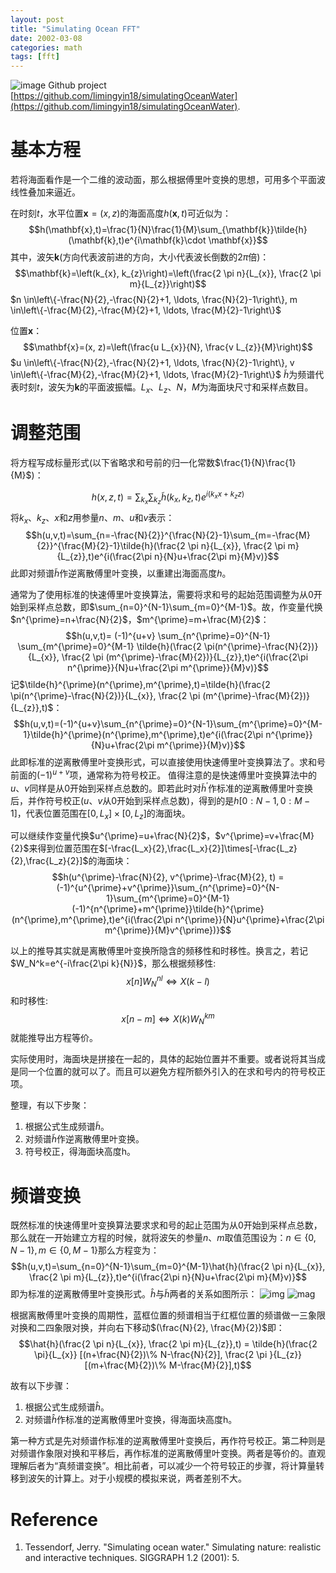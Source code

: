 ```yaml
---
layout: post
title: "Simulating Ocean FFT"
date: 2002-03-08
categories: math
tags: [fft]
---
```


![image](https://raw.githubusercontent.com/limingyin18/simulatingOceanWater/master/ocean.gif)
Github project [https://github.com/limingyin18/simulatingOceanWater](https://github.com/limingyin18/simulatingOceanWater). 
# 基本方程
若将海面看作是一个二维的波动面，那么根据傅里叶变换的思想，可用多个平面波线性叠加来逼近。

在时刻$t$，水平位置$\mathbf{x}=(x,z)$的海面高度$h(\mathbf{x},t)$可近似为：
$$h(\mathbf{x},t)=\frac{1}{N}\frac{1}{M}\sum_{\mathbf{k}}\tilde{h}(\mathbf{k},t)e^{i\mathbf{k}\cdot \mathbf{x}}$$
其中，波矢$\mathbf{k}$(方向代表波前进的方向，大小代表波长倒数的$2\pi$倍)：
$$\mathbf{k}=\left(k_{x}, k_{z}\right)=\left(\frac{2 \pi n}{L_{x}}, \frac{2 \pi m}{L_{z}}\right)$$
$n \in\left\{-\frac{N}{2},-\frac{N}{2}+1, \ldots, \frac{N}{2}-1\right\}, m \in\left\{-\frac{M}{2},-\frac{M}{2}+1, \ldots, \frac{M}{2}-1\right\}$

位置$\mathbf{x}$：
$$\mathbf{x}=(x, z)=\left(\frac{u L_{x}}{N}, \frac{v L_{z}}{M}\right)$$
$u \in\left\{-\frac{N}{2},-\frac{N}{2}+1, \ldots, \frac{N}{2}-1\right\}, v \in\left\{-\frac{M}{2},-\frac{M}{2}+1, \ldots, \frac{M}{2}-1\right\}$
$\tilde{h}$为频谱代表时刻$t$，波矢为$\mathbf{k}$的平面波振幅。$L_x$、$L_z$、$N$，$M$为海面块尺寸和采样点数目。

# 调整范围
将方程写成标量形式(以下省略求和号前的归一化常数$\frac{1}{N}\frac{1}{M}$)：

$$h(x,z,t)=\sum_{k_x}\sum_{k_z}\tilde{h}(k_x,k_z,t)e^{i(k_xx+k_zz)}$$
将$k_x$、$k_z$、$x$和$z$用参量$n$、$m$、$u$和$v$表示：
    $$h(u,v,t)=\sum_{n=-\frac{N}{2}}^{\frac{N}{2}-1}\sum_{m=-\frac{M}{2}}^{\frac{M}{2}-1}\tilde{h}(\frac{2 \pi n}{L_{x}}, \frac{2 \pi m}{L_{z}},t)e^{i(\frac{2\pi n}{N}u+\frac{2\pi m}{M}v)}$$
此即对频谱$\tilde{h}$作逆离散傅里叶变换，以重建出海面高度$h$。

通常为了使用标准的快速傅里叶变换算法，需要将求和号的起始范围调整为从0开始到采样点总数，即$\sum_{n=0}^{N-1}\sum_{m=0}^{M-1}$。故，作变量代换$n^{\prime}=n+\frac{N}{2}$，$m^{\prime}=m+\frac{M}{2}$：
$$h(u,v,t)= (-1)^{u+v} \sum_{n^{\prime}=0}^{N-1} \sum_{m^{\prime}=0}^{M-1} \tilde{h}(\frac{2 \pi(n^{\prime}-\frac{N}{2})}{L_{x}}, \frac{2 \pi (m^{\prime}-\frac{M}{2})}{L_{z}},t)e^{i(\frac{2\pi n^{\prime}}{N}u+\frac{2\pi m^{\prime}}{M}v)}$$
记$\tilde{h}^{\prime}(n^{\prime},m^{\prime},t)=\tilde{h}(\frac{2 \pi(n^{\prime}-\frac{N}{2})}{L_{x}}, \frac{2 \pi (m^{\prime}-\frac{M}{2})}{L_{z}},t)$：
$$h(u,v,t)=(-1)^{u+v}\sum_{n^{\prime}=0}^{N-1}\sum_{m^{\prime}=0}^{M-1}\tilde{h}^{\prime}(n^{\prime},m^{\prime},t)e^{i(\frac{2\pi n^{\prime}}{N}u+\frac{2\pi m^{\prime}}{M}v)}$$
此即标准的逆离散傅里叶变换形式，可以直接使用快速傅里叶变换算法了。求和号前面的$(-1)^{u+v}$项，通常称为符号校正。
值得注意的是快速傅里叶变换算法中的$u$、$v$同样是从0开始到采样点总数的。即若此时对$\tilde{h}^{\prime}$作标准的逆离散傅里叶变换后，并作符号校正($u$、$v$从0开始到采样点总数)，得到的是$h[0:N-1, 0:M-1]$，代表位置范围在$[0, L_x]\times[0,L_z]$的海面块。

可以继续作变量代换$u^{\prime}=u+\frac{N}{2}$，$v^{\prime}=v+\frac{M}{2}$来得到位置范围在$[-\frac{L_x}{2},\frac{L_x}{2}]\times[-\frac{L_z}{2},\frac{L_z}{2}]$的海面块：
$$h(u^{\prime}-\frac{N}{2}, v^{\prime}-\frac{M}{2}, t) =  (-1)^{u^{\prime}+v^{\prime}}\sum_{n^{\prime}=0}^{N-1}\sum_{m^{\prime}=0}^{M-1}(-1)^{n^{\prime}+m^{\prime}}\tilde{h}^{\prime}(n^{\prime},m^{\prime},t)e^{i(\frac{2\pi n^{\prime}}{N}u^{\prime}+\frac{2\pi m^{\prime}}{M}v^{\prime})}$$

以上的推导其实就是离散傅里叶变换所隐含的频移性和时移性。换言之，若记$W_N^k=e^{-i\frac{2\pi k}{N}}$，那么根据频移性:
$$x[n]W_N^{nl} \Leftrightarrow X(k-l)$$
和时移性:
$$x[n-m] \Leftrightarrow X(k)W_N^{km}$$
就能推导出方程等价。

实际使用时，海面块是拼接在一起的，具体的起始位置并不重要。或者说将其当成是同一个位置的就可以了。而且可以避免方程所额外引入的在求和号内的符号校正项。

整理，有以下步聚：
1. 根据公式生成频谱$\tilde{h}$。
2. 对频谱$\tilde{h}$作逆离散傅里叶变换。
3. 符号校正，得海面块高度h。

# 频谱变换
既然标准的快速傅里叶变换算法要求求和号的起止范围为从0开始到采样点总数，那么就在一开始建立方程的时候，就将波矢的参量$n$、$m$取值范围设为：$n \in\left\{0, N-1 \right\}, m \in\left\{0, M-1 \right\}$那么方程变为：
$$h(u,v,t)=\sum_{n=0}^{N-1}\sum_{m=0}^{M-1}\hat{h}(\frac{2 \pi n}{L_{x}}, \frac{2 \pi m}{L_{z}},t)e^{i(\frac{2\pi n}{N}u+\frac{2\pi m}{M}v)}$$
即为标准的逆离散傅里叶变换形式。$\hat{h}$与$\tilde{h}$两者的关系如图所示：
![img](https://raw.githubusercontent.com/limingyin18/limingyin18.github.io/master/imgs/oceanFFT/img.png)
![mag](https://raw.githubusercontent.com/limingyin18/limingyin18.github.io/master/imgs/oceanFFT/mag.png)

根据离散傅里叶变换的周期性，蓝框位置的频谱相当于红框位置的频谱做一三象限对换和二四象限对换，并向右下移动$(\frac{N}{2}, \frac{M}{2})$即：
$$\hat{h}(\frac{2 \pi n}{L_{x}}, \frac{2 \pi m}{L_{z}},t) = \tilde{h}(\frac{2 \pi}{L_{x}} [(n+\frac{N}{2})\% N-\frac{N}{2}], \frac{2 \pi }{L_{z}}[(m+\frac{M}{2})\% M-\frac{M}{2}],t)$$

故有以下步骤：
1. 根据公式生成频谱$\hat{h}$。
2. 对频谱$\hat{h}$作标准的逆离散傅里叶变换，得海面块高度h。

第一种方式是先对频谱作标准的逆离散傅里叶变换后，再作符号校正。第二种则是对频谱作象限对换和平移后，再作标准的逆离散傅里叶变换。两者是等价的。直观理解后者为“真频谱变换”。相比前者，可以减少一个符号较正的步骤，将计算量转移到波矢的计算上。对于小规模的模拟来说，两者差别不大。

# Reference
1. Tessendorf, Jerry. "Simulating ocean water." Simulating nature: realistic and interactive techniques. SIGGRAPH 1.2 (2001): 5.